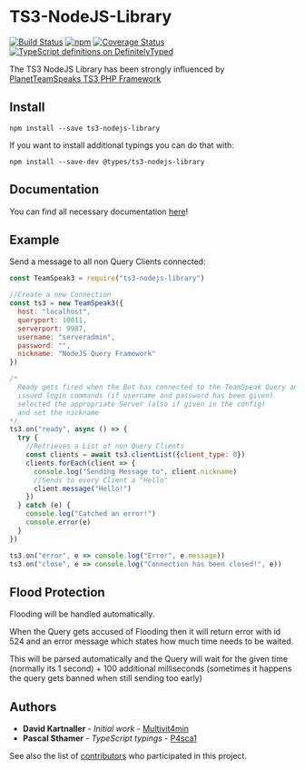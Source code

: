 
# TS3-NodeJS-Library

[![Build Status](https://travis-ci.com/Multivit4min/TS3-NodeJS-Library.svg?branch=master)](https://travis-ci.com/Multivit4min/TS3-NodeJS-Library)
[![npm](https://img.shields.io/npm/v/ts3-nodejs-library.svg)](https://www.npmjs.com/package/ts3-nodejs-library)
[![Coverage Status](https://coveralls.io/repos/github/Multivit4min/TS3-NodeJS-Library/badge.svg?branch=master)](https://coveralls.io/github/Multivit4min/TS3-NodeJS-Library?branch=master)
[![TypeScript definitions on DefinitelyTyped](https://definitelytyped.org/badges/standard-flat.svg)](https://www.npmjs.com/package/@types/ts3-nodejs-library)

The TS3 NodeJS Library has been strongly influenced by [PlanetTeamSpeaks TS3 PHP
Framework](https://docs.planetteamspeak.com/ts3/php/framework/index.html)


## Install

`npm install --save ts3-nodejs-library`

If you want to install additional typings you can do that with:

`npm install --save-dev @types/ts3-nodejs-library`


## Documentation

You can find all necessary documentation [here](https://multivit4min.github.io/TS3-NodeJS-Library)!


## Example

Send a message to all non Query Clients connected:
```javascript
const TeamSpeak3 = require("ts3-nodejs-library")

//Create a new Connection
const ts3 = new TeamSpeak3({
  host: "localhost",
  queryport: 10011,
  serverport: 9987,
  username: "serveradmin",
  password: "",
  nickname: "NodeJS Query Framework"
})

/*
  Ready gets fired when the Bot has connected to the TeamSpeak Query and
  issued login commands (if username and password has been given)
  selected the appropriate Server (also if given in the config)
  and set the nickname
*/
ts3.on("ready", async () => {
  try {
    //Retrieves a List of non Query Clients
    const clients = await ts3.clientList({client_type: 0})
    clients.forEach(client => {
      console.log("Sending Message to", client.nickname)
      //Sends to every Client a "Hello"
      client.message("Hello!")
    })
  } catch (e) {
    console.log("Catched an error!")
    console.error(e)
  }
})

ts3.on("error", e => console.log("Error", e.message))
ts3.on("close", e => console.log("Connection has been closed!", e))
```


## Flood Protection

Flooding will be handled automatically.

When the Query gets accused of Flooding then it will return error with id 524 and an error message which states how much time needs to be waited.

This will be parsed automatically and the Query will wait for the given time (normally its 1 second) + 100 additional milliseconds (sometimes it happens the query gets banned when still sending too early)


## Authors

* **David Kartnaller** - *Initial work* - [Multivit4min](https://github.com/Multivit4min)
* **Pascal Sthamer** - *TypeScript typings* - [P4sca1](https://github.com/P4sca1)



See also the list of [contributors](https://github.com/Multivit4min/TS3-NodeJS-Library/graphs/contributors) who participated in this project.